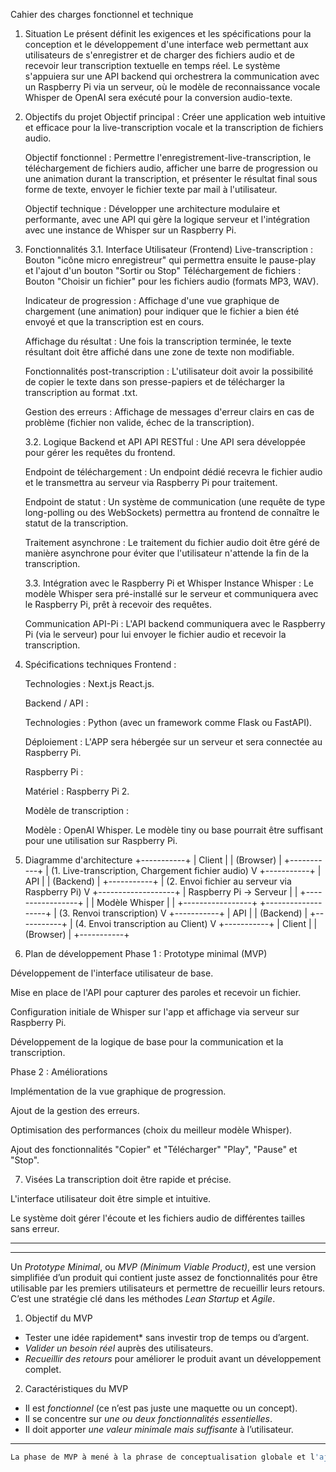 Cahier des charges fonctionnel et technique

1. Situation
   Le présent définit les exigences et les spécifications pour la conception et le développement d'une interface web permettant aux utilisateurs de s'enregistrer et de charger des fichiers audio et de recevoir leur transcription textuelle en temps réel. Le système s'appuiera sur une API backend qui orchestrera la communication avec un Raspberry Pi via un serveur, où le modèle de reconnaissance vocale Whisper de OpenAI sera exécuté pour la conversion audio-texte.

2. Objectifs du projet
   Objectif principal : Créer une application web intuitive et efficace pour la live-transcription vocale et la transcription de fichiers audio.

   Objectif fonctionnel : Permettre l'enregistrement-live-transcription, le téléchargement de fichiers audio, afficher une barre de progression ou une animation durant la transcription, et présenter le résultat final sous forme de texte, envoyer le fichier texte par mail à l'utilisateur.

   Objectif technique : Développer une architecture modulaire et performante, avec une API qui gère la logique serveur et l'intégration avec une instance de Whisper sur un Raspberry Pi.

3. Fonctionnalités
   3.1. Interface Utilisateur (Frontend)
   Live-transcription : Bouton "icône micro enregistreur" qui permettra ensuite le pause-play et l'ajout d'un bouton "Sortir ou Stop"
   Téléchargement de fichiers : Bouton "Choisir un fichier" pour les fichiers audio (formats MP3, WAV).

   Indicateur de progression : Affichage d'une vue graphique de chargement (une animation) pour indiquer que le fichier a bien été envoyé et que la transcription est en cours.

   Affichage du résultat : Une fois la transcription terminée, le texte résultant doit être affiché dans une zone de texte non modifiable.

   Fonctionnalités post-transcription : L'utilisateur doit avoir la possibilité de copier le texte dans son presse-papiers et de télécharger la transcription au format .txt.

   Gestion des erreurs : Affichage de messages d'erreur clairs en cas de problème (fichier non valide, échec de la transcription).

   3.2. Logique Backend et API
   API RESTful : Une API sera développée pour gérer les requêtes du frontend.

   Endpoint de téléchargement : Un endpoint dédié recevra le fichier audio et le transmettra au serveur via Raspberry Pi pour traitement.

   Endpoint de statut : Un système de communication (une requête de type long-polling ou des WebSockets) permettra au frontend de connaître le statut de la transcription.

   Traitement asynchrone : Le traitement du fichier audio doit être géré de manière asynchrone pour éviter que l'utilisateur n'attende la fin de la transcription.

   3.3. Intégration avec le Raspberry Pi et Whisper
   Instance Whisper : Le modèle Whisper sera pré-installé sur le serveur et communiquera avec le Raspberry Pi, prêt à recevoir des requêtes.

   Communication API-Pi : L'API backend communiquera avec le Raspberry Pi (via le serveur) pour lui envoyer le fichier audio et recevoir la transcription.

4. Spécifications techniques
   Frontend :

   Technologies : Next.js React.js.

   Backend / API :

   Technologies : Python (avec un framework comme Flask ou FastAPI).

   Déploiement : L'APP sera hébergée sur un serveur et sera connectée au Raspberry Pi.

   Raspberry Pi :

   Matériel : Raspberry Pi 2.

   Modèle de transcription :

   Modèle : OpenAI Whisper. Le modèle tiny ou base pourrait être suffisant pour une utilisation sur Raspberry Pi.

5. Diagramme d'architecture
   +-----------+
   | Client |
   | (Browser) |
   +-----------+
   | (1. Live-transcription, Chargement fichier audio)
   V
   +-----------+
   | API |
   | (Backend) |
   +-----------+
   | (2. Envoi fichier au serveur via Raspberry Pi)
   V
   +-------------------+
   | Raspberry Pi -> Serveur |
   | +-----------------+
   | | Modèle Whisper |
   | +-----------------+
   +-------------------+
   | (3. Renvoi transcription)
   V
   +-----------+
   | API |
   | (Backend) |
   +-----------+
   | (4. Envoi transcription au Client)
   V
   +-----------+
   | Client |
   | (Browser) |
   +-----------+

6. Plan de développement
   Phase 1 : Prototype minimal (MVP)

Développement de l'interface utilisateur de base.

Mise en place de l'API pour capturer des paroles et recevoir un fichier.

Configuration initiale de Whisper sur l'app et affichage via serveur sur Raspberry Pi.

Développement de la logique de base pour la communication et la transcription.

Phase 2 : Améliorations

Implémentation de la vue graphique de progression.

Ajout de la gestion des erreurs.

Optimisation des performances (choix du meilleur modèle Whisper).

Ajout des fonctionnalités "Copier" et "Télécharger" "Play", "Pause" et "Stop".

7. Visées
   La transcription doit être rapide et précise.

L'interface utilisateur doit être simple et intuitive.

Le système doit gérer l'écoute et les fichiers audio de différentes tailles sans erreur.

---

---

Un _Prototype Minimal_, ou _MVP (Minimum Viable Product)_, est une version simplifiée d’un produit qui contient juste assez de fonctionnalités pour être utilisable par les premiers utilisateurs et permettre de recueillir leurs retours. C’est une stratégie clé dans les méthodes _Lean Startup_ et _Agile_.

1. Objectif du MVP

- Tester une idée rapidement\* sans investir trop de temps ou d’argent.
- _Valider un besoin réel_ auprès des utilisateurs.
- _Recueillir des retours_ pour améliorer le produit avant un développement complet.

2. Caractéristiques du MVP

- Il est _fonctionnel_ (ce n’est pas juste une maquette ou un concept).
- Il se concentre sur _une ou deux fonctionnalités essentielles_.
- Il doit apporter _une valeur minimale mais suffisante_ à l’utilisateur.

---

```bash
La phase de MVP à mené à la phrase de conceptualisation globale et l'ajout de composants réutilisables, ainsi nous sommes maintenant sur un CRUD à plusieurs pages.
```
